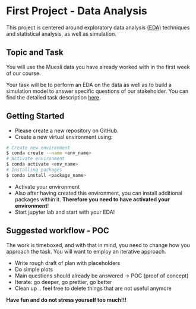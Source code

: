# First Project - Data Analysis

This project is centered around exploratory data 
analysis [(EDA)](Terezas_EDA_Checklist.pdf) techniques and statistical analysis, 
as well as simulation.

## Topic and Task

You will use the Muesli data you have already worked with in the first week of our course.

Your task will be to perform an EDA on the data as well as to build a simulation model to answer specific questions of our stakeholder. 
You can find the detailed task description [here](Assignment.pdf).

## Getting Started

- Please create a new repository on GitHub. 
- Create a new virtual environment using:  

```BASH 
# Create new environment
$ conda create --name <env_name>
# Activate environment 
$ conda activate <env_name>
# Installing packages 
$ conda install <package_name>
```
- Activate your environment 
- Also after having created this environment, you can install additional packages within it. **Therefore you need to have activated your environment**!
- Start jupyter lab and start with your EDA!

## Suggested workflow - POC
The work is timeboxed, and with that in mind, you need to change how you approach the task. You will want to employ an iterative approach. 

* Write rough draft of plan with placeholders
* Do simple plots
* Main questions should already be answered -> POC (proof of concept) 
* Iterate: go deeper, go prettier, go better
* Clean up .. feel free to delete things that are not useful anymore
 

**Have fun and do not stress yourself too much!!!**

